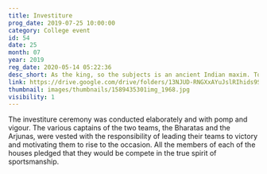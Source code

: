 ```yaml
---
title: Investiture
prog_date: 2019-07-25 10:00:00
category: College event
id: 54
date: 25
month: 07
year: 2019
reg_date: 2020-05-14 05:22:36
desc_short: As the king, so the subjects is an ancient Indian maxim. To carve leaders who can create, build & co-ordinate a team is the essence of the Investiture ceremony.
link: https://drive.google.com/drive/folders/13NJUD-RNGXxAYuJslRIhids9ShHR4L54
thumbnail: images/thumbnails/1589435301img_1968.jpg
visibility: 1
---
```


The investiture ceremony was conducted elaborately and with pomp and vigour. The various captains of the two teams, the Bharatas and the Arjunas, were vested with the responsibility of leading their teams to victory and motivating them to rise to the occasion. All the members of each of the houses pledged that they would be compete in the true spirit of sportsmanship.